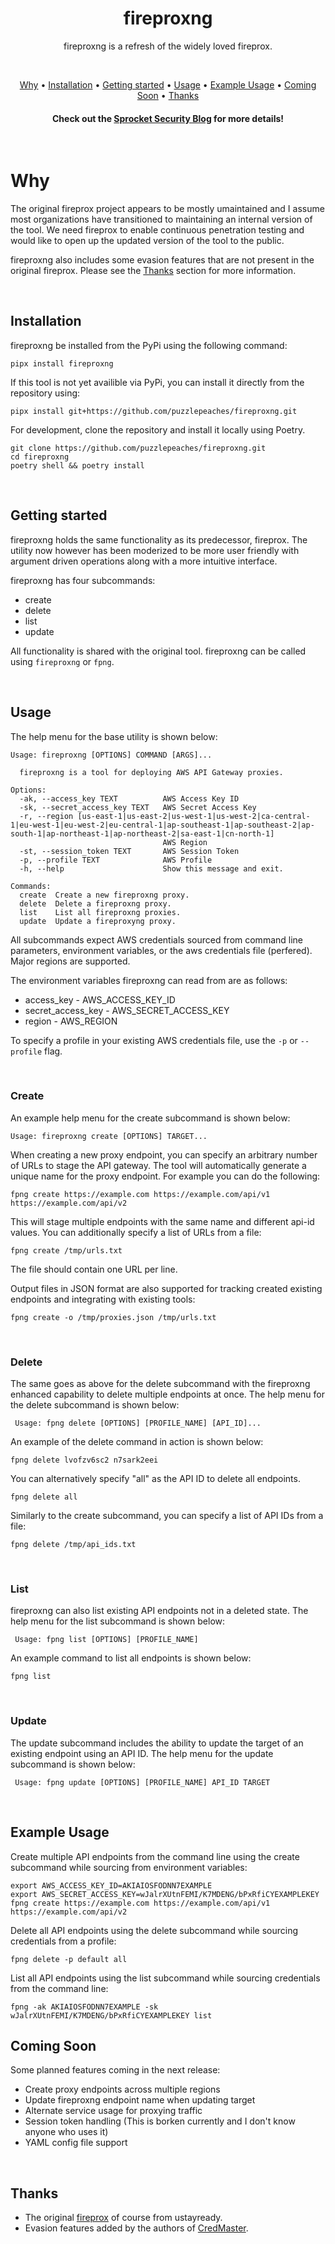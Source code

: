 <div align="center">

# fireproxng

fireproxng is a refresh of the widely loved fireprox.

<br>

[Why](#why) •
[Installation](#installation) •
[Getting started](#getting-started) •
[Usage](#usage) •
[Example Usage](#example-usage) •
[Coming Soon](#coming-soon) •
[Thanks](#thanks)

#### Check out the [Sprocket Security Blog](https://sprocketsecurity.com/resources/) for more details!

</div><br>

</div>

# Why

The original fireprox project appears to be mostly umaintained and I assume most organizations have transitioned to maintaining an internal version of the tool. We need fireprox to enable continuous penetration testing and would like to open up the updated version of the tool to the public.

fireproxng also includes some evasion features that are not present in the original fireprox. Please see the [Thanks](#thanks) section for more information.

<br>

## Installation

fireproxng be installed from the PyPi using the following command:

```
pipx install fireproxng
```

If this tool is not yet availible via PyPi, you can install it directly from the repository using:

```
pipx install git+https://github.com/puzzlepeaches/fireproxng.git
```

For development, clone the repository and install it locally using Poetry.

```
git clone https://github.com/puzzlepeaches/fireproxng.git
cd fireproxng
poetry shell && poetry install
```

<br>

## Getting started

fireproxng holds the same functionality as its predecessor, fireprox. The utility now however has been moderized to be more user friendly with argument driven operations along with a more intuitive interface.

fireproxng has four subcommands:

- create
- delete
- list
- update

All functionality is shared with the original tool. fireproxng can be called using `fireproxng` or `fpng`.

<br>

## Usage

The help menu for the base utility is shown below:

```
Usage: fireproxng [OPTIONS] COMMAND [ARGS]...

  fireproxng is a tool for deploying AWS API Gateway proxies.

Options:
  -ak, --access_key TEXT          AWS Access Key ID
  -sk, --secret_access_key TEXT   AWS Secret Access Key
  -r, --region [us-east-1|us-east-2|us-west-1|us-west-2|ca-central-1|eu-west-1|eu-west-2|eu-central-1|ap-southeast-1|ap-southeast-2|ap-south-1|ap-northeast-1|ap-northeast-2|sa-east-1|cn-north-1]
                                  AWS Region
  -st, --session_token TEXT       AWS Session Token
  -p, --profile TEXT              AWS Profile
  -h, --help                      Show this message and exit.

Commands:
  create  Create a new fireproxng proxy.
  delete  Delete a fireproxng proxy.
  list    List all fireproxng proxies.
  update  Update a fireproxyng proxy.
```

All subcommands expect AWS credentials sourced from command line parameters, environment variables, or the aws credentials file (perfered). Major regions are supported.

The environment variables fireproxng can read from are as follows:

- access_key - AWS_ACCESS_KEY_ID
- secret_access_key - AWS_SECRET_ACCESS_KEY
- region - AWS_REGION

To specify a profile in your existing AWS credentials file, use the `-p` or `--profile` flag.

<br>

### Create

An example help menu for the create subcommand is shown below:

```
Usage: fireproxng create [OPTIONS] TARGET...
```

When creating a new proxy endpoint, you can specify an arbitrary number of URLs to stage the API gateway. The tool will automatically generate a unique name for the proxy endpoint. For example you can do the following:

```
fpng create https://example.com https://example.com/api/v1 https://example.com/api/v2
```

This will stage multiple endpoints with the same name and different api-id values. You can additionally specify a list of URLs from a file:

```
fpng create /tmp/urls.txt
```

The file should contain one URL per line.

Output files in JSON format are also supported for tracking created existing endpoints and integrating with existing tools:

```
fpng create -o /tmp/proxies.json /tmp/urls.txt
```

<br>

### Delete

The same goes as above for the delete subcommand with the fireproxng enhanced capability to delete multiple endpoints at once. The help menu for the delete subcommand is shown below:

```
 Usage: fpng delete [OPTIONS] [PROFILE_NAME] [API_ID]...
```

An example of the delete command in action is shown below:

```
fpng delete lvofzv6sc2 n7sark2eei
```

You can alternatively specify "all" as the API ID to delete all endpoints.

```
fpng delete all
```

Similarly to the create subcommand, you can specify a list of API IDs from a file:

```
fpng delete /tmp/api_ids.txt
```

<br>

### List

fireproxng can also list existing API endpoints not in a deleted state. The help menu for the list subcommand is shown below:

```
 Usage: fpng list [OPTIONS] [PROFILE_NAME]
```

An example command to list all endpoints is shown below:

```
fpng list
```

<br>

### Update

The update subcommand includes the ability to update the target of an existing endpoint using an API ID. The help menu for the update subcommand is shown below:

```
 Usage: fpng update [OPTIONS] [PROFILE_NAME] API_ID TARGET
```

<br>

## Example Usage

Create multiple API endpoints from the command line using the create subcommand while sourcing from environment variables:

```
export AWS_ACCESS_KEY_ID=AKIAIOSFODNN7EXAMPLE
export AWS_SECRET_ACCESS_KEY=wJalrXUtnFEMI/K7MDENG/bPxRfiCYEXAMPLEKEY
fpng create https://example.com https://example.com/api/v1 https://example.com/api/v2
```

Delete all API endpoints using the delete subcommand while sourcing credentials from a profile:

```
fpng delete -p default all
```

List all API endpoints using the list subcommand while sourcing credentials from the command line:

```
fpng -ak AKIAIOSFODNN7EXAMPLE -sk wJalrXUtnFEMI/K7MDENG/bPxRfiCYEXAMPLEKEY list
```

## Coming Soon

Some planned features coming in the next release:

- Create proxy endpoints across multiple regions
- Update fireproxng endpoint name when updating target
- Alternate service usage for proxying traffic
- Session token handling (This is borken currently and I don't know anyone who uses it)
- YAML config file support

<br>

## Thanks

- The original [fireprox](https://github.com/ustayready/fireprox) of course from ustayready.
- Evasion features added by the authors of [CredMaster](https://github.com/knavesec/CredMaster/blob/master/fire.py).
